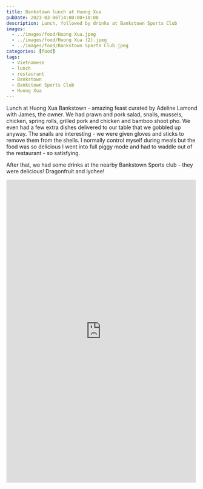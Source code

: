 ```yaml
---
title: Bankstown lunch at Huong Xua
pubDate: 2023-03-06T14:00:00+10:00
description: Lunch, followed by drinks at Bankstown Sports Club
images:
  - ../images/food/Huong Xua.jpeg
  - ../images/food/Huong Xua (2).jpeg
  - ../images/food/Bankstown Sports Club.jpeg
categories: [food]
tags:
  - Vietnamese
  - lunch
  - restaurant
  - Bankstown
  - Bankstown Sports Club
  - Huong Xua
---
```


Lunch at Huong Xua Bankstown - amazing feast curated by Adeline Lamond with James, the owner. We had prawn and pork salad, snails, mussels, chicken, spring rolls, grilled pork and chicken and bamboo shoot pho. We even had a few extra dishes delivered to our table that we gobbled up anyway. The snails are interesting - we were given gloves and sticks to remove them from the shells. I normally control myself during meals but the food was so delicious I went into full piggy mode and had to waddle out of the restaurant - so satisfying.

After that, we had some drinks at the nearby Bankstown Sports club - they were delicious! Dragonfruit and lychee!

<iframe src="https://www.facebook.com/plugins/post.php?href=https%3A%2F%2Fwww.facebook.com%2Fchris1.tham%2Fposts%2Fpfbid0LnFtGtky8MnHXfxvBgBUQYnzRK34prrGxS1miB1vgjPxzGb4QRoW7ofddPHS9TUWl&show_text=true&width=500" width="500" height="800" style="border:none;overflow:hidden" scrolling="no" frameborder="0" allowfullscreen="true" allow="autoplay; clipboard-write; encrypted-media; picture-in-picture; web-share"></iframe>
